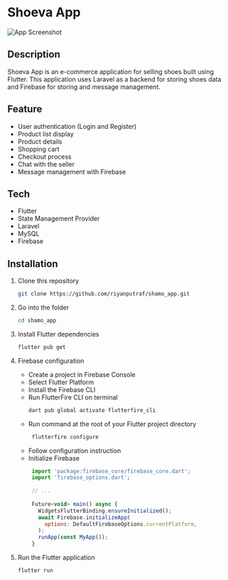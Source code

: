 # Shoeva App

![App Screenshot](images/project_cover/project_cover.png)

## Description

Shoeva App is an e-commerce application for selling shoes built using Flutter. This application uses Laravel as a backend for storing shoes data and Firebase for storing and message management.

## Feature

- User authentication (Login and Register)
- Product list display
- Product details
- Shopping cart
- Checkout process
- Chat with the seller
- Message management with Firebase

## Tech

- Flutter
- State Management Provider
- Laravel 
- MySQL
- Firebase

## Installation

1. Clone this repository

   ```bash
   git clone https://github.com/riyanputraf/shamo_app.git
   ```
2. Go into the folder
   ```bash  
   cd shamo_app
   ```
3. Install Flutter dependencies
   ```bash  
   flutter pub get
   ```
4. Firebase configuration
   - Create a project in Firebase Console
   - Select Flutter Platform
   - Install the Firebase CLI
   - Run FlutterFire CLI on terminal
      ```bash
      dart pub global activate flutterfire_cli
      ```
   - Run command at the root of your Flutter project directory
     ```bash
      flutterfire configure
      ```
   - Follow configuration instruction
   - Initialize Firebase
     ```javascript
      import 'package:firebase_core/firebase_core.dart';
      import 'firebase_options.dart';
      
      // ...
      
      Future<void> main() async {
        WidgetsFlutterBinding.ensureInitialized();
        await Firebase.initializeApp(
          options: DefaultFirebaseOptions.currentPlatform,
        );
        runApp(const MyApp());
      }
      ```
5. Run the Flutter application
   ```bash  
   flutter run
   ```

